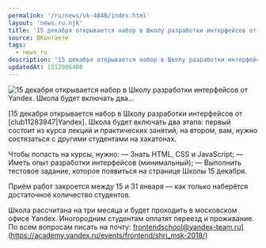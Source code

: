 ```yaml
---
permalink: '/ru/news/vk-4848/index.html'
layout: 'news.ru.njk'
title: '15 декабря открывается набор в Школу разработки интерфейсов от Yandex. Школа будет включать два…'
source: ВКонтакте
tags:
  - news_ru
description: '15 декабря открывается набор в Школу разработки интерфейсов от Yandex. Школа будет включать два…'
updatedAt: 1512986460
---
```

![15 декабря открывается набор в Школу разработки интерфейсов от Yandex. Школа будет включать два…](https://sun9-63.userapi.com/c841335/v841335193/58e66/OVZOUyvUe4Q.jpg)

[15 декабря открывается набор в Школу разработки интерфейсов от [club11283947|Yandex]. Школа будет включать два этапа: первый состоит из курса лекций и практических занятий, на втором, вам, нужно состязаться с другими студентами на хакатонах.

Чтобы попасть на курсы, нужно:
— Знать HTML, CSS и JavaScript;
— Иметь опыт разработки интерфейсов (минимальный);
— Выполнить тестовое задание, которое появиться на странице Школы 15 декабря.

Приём работ закроется между 15 и 31 января — как только наберётся достаточное количество студентов.

Школа рассчитана на три месяца и будет проходить в московском офисе Yandex. Иногородним студентам оплатят переезд и проживание.
По всем вопросам писать на почту: frontendschool@yandex-team.ru](https://academy.yandex.ru/events/frontend/shri_msk-2018/)
